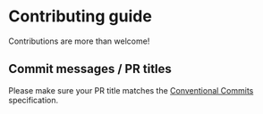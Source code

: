 # Contributing guide

Contributions are more than welcome!

## Commit messages / PR titles

Please make sure your PR title matches the [Conventional Commits](https://www.conventionalcommits.org/en/v1.0.0/)
specification.
